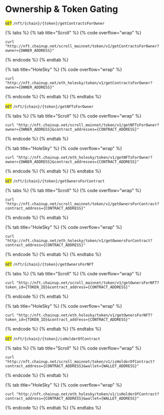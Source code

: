 # Ownership & Token Gating

<mark style="color:blue;">`GET`</mark> `/nft/{chain}/{token}/getContractsForOwner`     &#x20;

{% tabs %}
{% tab title="Scroll" %}
{% code overflow="wrap" %}
```
curl "http://nft.chainup.net/scroll_mainnet/token/v1/getContractsForOwner?owner={OWNER_ADDRESS}"
```
{% endcode %}
{% endtab %}

{% tab title="HoleSky" %}
{% code overflow="wrap" %}
```
curl "http://nft.chainup.net/eth_holesky/token/v1/getContractsForOwner?owner={OWNER_ADDRESS}"
```
{% endcode %}
{% endtab %}
{% endtabs %}



<mark style="color:blue;">`GET`</mark> `/nft/{chain}/{token}/getNFTsForOwner`             &#x20;

{% tabs %}
{% tab title="Scroll" %}
{% code overflow="wrap" %}
```
curl "http://nft.chainup.net/scroll_mainnet/token/v1/getNFTsForOwner?owner={OWNER_ADDRESS}&contract_addresses={CONTRACT_ADDRESS}"
```
{% endcode %}
{% endtab %}

{% tab title="HoleSky" %}
{% code overflow="wrap" %}
```
curl "http://nft.chainup.net/eth_holesky/token/v1/getNFTsForOwner?owner={OWNER_ADDRESS}&contract_addresses={CONTRACT_ADDRESS}"
```
{% endcode %}
{% endtab %}
{% endtabs %}



<mark style="color:blue;">`GET`</mark> `/nft/{chain}/{token}/getOwnersForContract`           &#x20;

{% tabs %}
{% tab title="Scroll" %}
{% code overflow="wrap" %}
```
curl "http://nft.chainup.net/scroll_mainnet/token/v1/getOwnersForContract?contract_address={CONTRACT_ADDRESS}"
```
{% endcode %}
{% endtab %}

{% tab title="HoleSky" %}
{% code overflow="wrap" %}
```
curl "http://nft.chainup.net/eth_holesky/token/v1/getOwnersForContract?contract_address={CONTRACT_ADDRESS}"
```
{% endcode %}
{% endtab %}
{% endtabs %}





<mark style="color:blue;">`GET`</mark> `/nft/{chain}/{token}/getOwnersForNFT`           &#x20;

{% tabs %}
{% tab title="Scroll" %}
{% code overflow="wrap" %}
```
curl "http://nft.chainup.net/scroll_mainnet/token/v1/getOwnersForNFT?token_id={TOKEN_ID}&contract_address={CONTRACT_ADDRESS}"
```
{% endcode %}
{% endtab %}

{% tab title="HoleSky" %}
{% code overflow="wrap" %}
```
curl "http://nft.chainup.net/eth_holesky/token/v1/getOwnersForNFT?token_id={TOKEN_ID}&contract_address={CONTRACT_ADDRESS}"
```
{% endcode %}
{% endtab %}
{% endtabs %}



<mark style="color:blue;">`GET`</mark> `/nft/{chain}/{token}/isHolderOfContract`&#x20;

{% tabs %}
{% tab title="Scroll" %}
{% code overflow="wrap" %}
```
curl "http://nft.chainup.net/scroll_mainnet/token/v1/isHolderOfContract?contract_address={CONTRACT_ADDRESS}&wallet={WALLET_ADDRESS}"
```
{% endcode %}
{% endtab %}

{% tab title="HoleSky" %}
{% code overflow="wrap" %}
```
curl "http://nft.chainup.net/eth_holesky/token/v1/isHolderOfContract?contract_address={CONTRACT_ADDRESS}&wallet={WALLET_ADDRESS}"
```
{% endcode %}
{% endtab %}
{% endtabs %}









